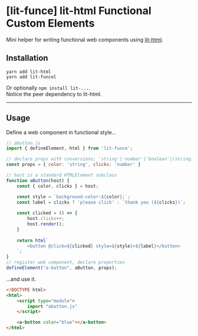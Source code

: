 # [lit-funce] lit-html Functional Custom Elements

Mini helper for writing functional web components using [lit-html]("https://lit-html.polymer-project.org/").

## Installation
```
yarn add lit-html
yarn add lit-funcel
```
Or optionally `npm install lit-...`.  
Notice the peer dependency to lit-html.

----

## Usage

Define a web component in functional style...
```javascript
// abutton.js
import { defineElement, html } from 'lit-funce';

// declare props with conversions; 'string'|'number'|'boolean'|(string)=>unknown
const props = { color: 'string', clicks: 'number' }

// host is a standard HTMLElement subclass
function aButton(host) {
    const { color, clicks } = host;

    const style = `background-color:${color};`;
    const label = clicks ? 'please click' : `thank you (${clicks})`;
    
    const clicked = () => {
        host.clicks++;
        host.render();
    }
    
    return html`
        <button @click=${clicked} style=${style}>${label}</button>
    `;
}
// register web component, declare properties
defineElement("a-button", aButton, props);
```

...and use it.
```html
<!DOCTYPE html>
<html>
    <script type="module">
        import "abutton.js"
    </script>

    <a-button color="blue"></a-button>
</html>
```
